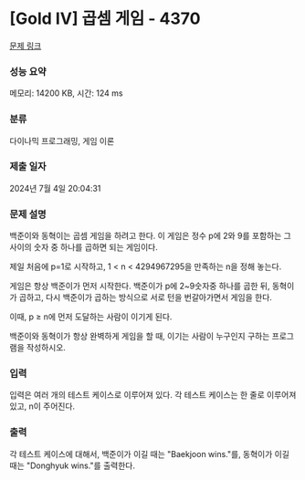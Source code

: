 # [Gold IV] 곱셈 게임 - 4370 

[문제 링크](https://www.acmicpc.net/problem/4370) 

### 성능 요약

메모리: 14200 KB, 시간: 124 ms

### 분류

다이나믹 프로그래밍, 게임 이론

### 제출 일자

2024년 7월 4일 20:04:31

### 문제 설명

<p>
	백준이와 동혁이는 곱셈 게임을 하려고 한다. 이 게임은 정수 p에 2와 9를 포함하는 그 사이의 숫자 중 하나를 곱하면 되는 게임이다. </p>

<p>
	제일 처음에 p=1로 시작하고, 1 < n < 4294967295을 만족하는 n을 정해 놓는다.</p>

<p>
	게임은 항상 백준이가 먼저 시작한다. 백준이가 p에 2~9숫자중 하나를 곱한 뒤, 동혁이가 곱하고, 다시 백준이가 곱하는 방식으로 서로 턴을 번갈아가면서 게임을 한다.</p>

<p>
	이때, p ≥ n에 먼저 도달하는 사람이 이기게 된다.</p>

<p>
	백준이와 동혁이가 항상 완벽하게 게임을 할 때, 이기는 사람이 누구인지 구하는 프로그램을 작성하시오.</p>

### 입력 

 <p>
	입력은 여러 개의 테스트 케이스로 이루어져 있다. 각 테스트 케이스는 한 줄로 이루어져 있고, n이 주어진다.</p>

### 출력 

 <p>
	각 테스트 케이스에 대해서, 백준이가 이길 때는 "Baekjoon wins."를, 동혁이가 이길 때는 "Donghyuk wins."를 출력한다.</p>

